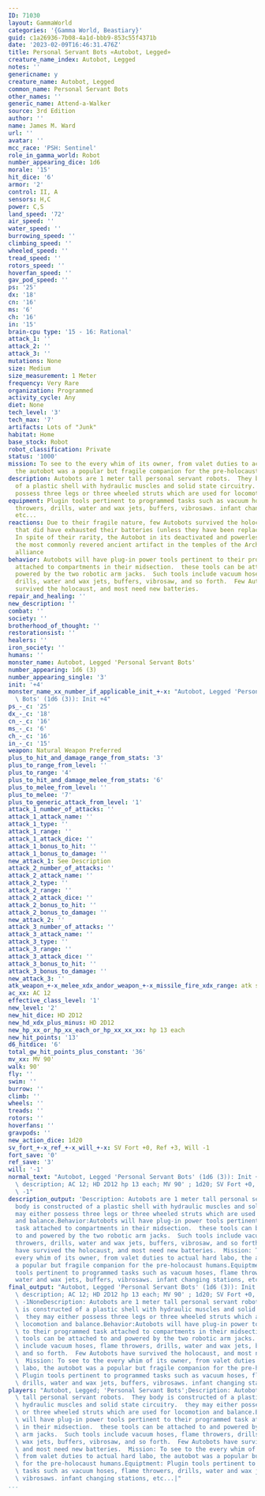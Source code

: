 ```yaml
---
ID: 71030
layout: GammaWorld
categories: '{Gamma World, Beastiary}'
guid: c1a26936-7b08-4a1d-bbb9-853c55f4371b
date: '2023-02-09T16:46:31.476Z'
title: Personal Servant Bots «Autobot, Legged»
creature_name_index: Autobot, Legged
notes: ''
genericname: y
creature_name: Autobot, Legged
common_name: Personal Servant Bots
other_names: ''
generic_name: Attend-a-Walker
source: 3rd Edition
author: ''
name: James M. Ward
url: ''
avatar: ''
mcc_race: 'PSH: Sentinel'
role_in_gamma_world: Robot
number_appearing_dice: 1d6
morale: '15'
hit_dice: '6'
armor: '2'
control: II, A
sensors: H,C
power: C,S
land_speed: '72'
air_speed: ''
water_speed: ''
burrowing_speed: ''
climbing_speed: ''
wheeled_speed: ''
tread_speed: ''
rotors_speed: ''
hoverfan_speed: ''
gav_pod_speed: ''
ps: '25'
dx: '18'
cn: '16'
ms: '6'
ch: '16'
in: '15'
brain-cpu type: '15 - 16: Rational'
attack_1: ''
attack_2: ''
attack_3: ''
mutations: None
size: Medium
size_measurement: 1 Meter
frequency: Very Rare
organization: Programmed
activity_cycle: Any
diet: None
tech_level: '3'
tech_max: '7'
artifacts: Lots of "Junk"
habitat: Home
base_stock: Robot
robot_classification: Private
status: '1000'
mission: To see to the every whim of its owner, from valet duties to actual hard labo,
  the autobot was a popular but fragile companion for the pre-holocaust humans.
description: Autobots are 1 meter tall personal servant robots.  They body is constructed
  of a plastic shell with hydraulic muscles and solid state circuitry.  they may either
  possess three legs or three wheeled struts which are used for locomotion and balance.
equipment: Plugin tools pertinent to programmed tasks such as vacuum hoses, flame
  throwers, drills, water and wax jets, buffers, vibrosaws. infant changing stations,
  etc...
reactions: Due to their fragile nature, few Autobots survived the holocaust, and those
  that did have exhausted their batteries (unless they have been replaced since then).
  In spite of their rarity, the Autobot in its deactivated and powerless state is
  the most commonly revered ancient artifact in the temples of the Archivist cryptic
  alliance
behavior: Autobots will have plug-in power tools pertinent to their programmed task
  attached to compartments in their midsection.  these tools can be attached to and
  powered by the two robotic arm jacks.  Such tools include vacuum hoses, flame throwers,
  drills, water and wax jets, buffers, vibrosaw, and so forth.  Few Autobots have
  survived the holocaust, and most need new batteries.
repair_and_healing: ''
new_description: ''
combat: ''
society: ''
brotherhood_of_thought: ''
restorationsist: ''
healers: ''
iron_society: ''
humans: ''
monster_name: Autobot, Legged 'Personal Servant Bots'
number_appearing: 1d6 (3)
number_appearing_single: '3'
init: '+4'
monster_name_xx_number_if_applicable_init_+-x: "Autobot, Legged 'Personal Servant\
  \ Bots' (1d6 (3)): Init +4"
ps_-_c: '25'
dx_-_c: '18'
cn_-_c: '16'
ms_-_c: '6'
ch_-_c: '16'
in_-_c: '15'
weapon: Natural Weapon Preferred
plus_to_hit_and_damage_range_from_stats: '3'
plus_to_range_from_level: ''
plus_to_range: '4'
plus_to_hit_and_damage_melee_from_stats: '6'
plus_to_melee_from_level: ''
plus_to_melee: '7'
plus_to_generic_attack_from_level: '1'
attack_1_number_of_attacks: ''
attack_1_attack_name: ''
attack_1_type: ''
attack_1_range: ''
attack_1_attack_dice: ''
attack_1_bonus_to_hit: ''
attack_1_bonus_to_damage: ''
new_attack_1: See Description
attack_2_number_of_attacks: ''
attack_2_attack_name: ''
attack_2_type: ''
attack_2_range: ''
attack_2_attack_dice: ''
attack_2_bonus_to_hit: ''
attack_2_bonus_to_damage: ''
new_attack_2: ''
attack_3_number_of_attacks: ''
attack_3_attack_name: ''
attack_3_type: ''
attack_3_range: ''
attack_3_attack_dice: ''
attack_3_bonus_to_hit: ''
attack_3_bonus_to_damage: ''
new_attack_3: ''
atk_weapon_+-x_melee_xdx_andor_weapon_+-x_missile_fire_xdx_range: atk see description
ac_xx: AC 12
effective_class_level: '1'
new_level: '2'
new_hit_dice: HD 2D12
new_hd_xdx_plus_minus: HD 2D12
new_hp_xx_or_hp_xx_each_or_hp_xx_xx_xx: hp 13 each
new_hit_points: '13'
d6_hitdice: '6'
total_gw_hit_points_plus_constant: '36'
mv_xx: MV 90'
walk: 90'
fly: ''
swim: ''
burrow: ''
climb: ''
wheels: ''
treads: ''
rotors: ''
hoverfans: ''
gravpods: ''
new_action_dice: 1d20
sv_fort_+-x_ref_+-x_will_+-x: SV Fort +0, Ref +3, Will -1
fort_save: '0'
ref_save: '3'
will: '-1'
normal_text: "Autobot, Legged 'Personal Servant Bots' (1d6 (3)): Init +4; atk see\
  \ description; AC 12; HD 2D12 hp 13 each; MV 90' ; 1d20; SV Fort +0, Ref +3, Will\
  \ -1"
description_output: 'Description: Autobots are 1 meter tall personal servant robots.  They
  body is constructed of a plastic shell with hydraulic muscles and solid state circuitry.  they
  may either possess three legs or three wheeled struts which are used for locomotion
  and balance.Behavior:Autobots will have plug-in power tools pertinent to their programmed
  task attached to compartments in their midsection.  these tools can be attached
  to and powered by the two robotic arm jacks.  Such tools include vacuum hoses, flame
  throwers, drills, water and wax jets, buffers, vibrosaw, and so forth.  Few Autobots
  have survived the holocaust, and most need new batteries.  Mission: To see to the
  every whim of its owner, from valet duties to actual hard labo, the autobot was
  a popular but fragile companion for the pre-holocaust humans.Equiptment: Plugin
  tools pertinent to programmed tasks such as vacuum hoses, flame throwers, drills,
  water and wax jets, buffers, vibrosaws. infant changing stations, etc...'
final_output: "Autobot, Legged 'Personal Servant Bots' (1d6 (3)): Init +4; atk see\
  \ description; AC 12; HD 2D12 hp 13 each; MV 90' ; 1d20; SV Fort +0, Ref +3, Will\
  \ -1NoneDescription: Autobots are 1 meter tall personal servant robots.  They body\
  \ is constructed of a plastic shell with hydraulic muscles and solid state circuitry.\
  \  they may either possess three legs or three wheeled struts which are used for\
  \ locomotion and balance.Behavior:Autobots will have plug-in power tools pertinent\
  \ to their programmed task attached to compartments in their midsection.  these\
  \ tools can be attached to and powered by the two robotic arm jacks.  Such tools\
  \ include vacuum hoses, flame throwers, drills, water and wax jets, buffers, vibrosaw,\
  \ and so forth.  Few Autobots have survived the holocaust, and most need new batteries.\
  \  Mission: To see to the every whim of its owner, from valet duties to actual hard\
  \ labo, the autobot was a popular but fragile companion for the pre-holocaust humans.Equiptment:\
  \ Plugin tools pertinent to programmed tasks such as vacuum hoses, flame throwers,\
  \ drills, water and wax jets, buffers, vibrosaws. infant changing stations, etc..."
players: "Autobot, Legged; 'Personal Servant Bots';Description: Autobots are 1 meter\
  \ tall personal servant robots.  They body is constructed of a plastic shell with\
  \ hydraulic muscles and solid state circuitry.  they may either possess three legs\
  \ or three wheeled struts which are used for locomotion and balance.Behavior:Autobots\
  \ will have plug-in power tools pertinent to their programmed task attached to compartments\
  \ in their midsection.  these tools can be attached to and powered by the two robotic\
  \ arm jacks.  Such tools include vacuum hoses, flame throwers, drills, water and\
  \ wax jets, buffers, vibrosaw, and so forth.  Few Autobots have survived the holocaust,\
  \ and most need new batteries.  Mission: To see to the every whim of its owner,\
  \ from valet duties to actual hard labo, the autobot was a popular but fragile companion\
  \ for the pre-holocaust humans.Equiptment: Plugin tools pertinent to programmed\
  \ tasks such as vacuum hoses, flame throwers, drills, water and wax jets, buffers,\
  \ vibrosaws. infant changing stations, etc...|"
...
```

